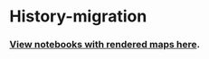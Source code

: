 # History-migration

### [View notebooks with rendered maps here](http://nbviewer.jupyter.org/github/eaton-lab/History-migration/tree/master/notebooks/).



